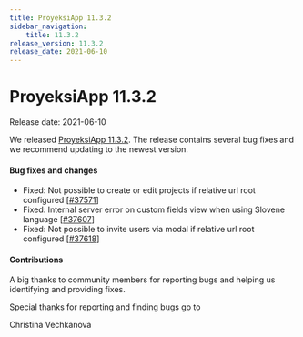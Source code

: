 ```yaml
---
title: ProyeksiApp 11.3.2
sidebar_navigation:
    title: 11.3.2
release_version: 11.3.2
release_date: 2021-06-10
---
```


# ProyeksiApp 11.3.2

Release date: 2021-06-10

We released [ProyeksiApp 11.3.2](https://community.proyeksiapp.com/versions/1480).
The release contains several bug fixes and we recommend updating to the newest version.

<!--more-->
#### Bug fixes and changes

- Fixed: Not possible to create or edit projects if relative url root configured \[[#37571](https://community.proyeksiapp.com/wp/37571)\]
- Fixed: Internal server error on custom fields view when using Slovene language \[[#37607](https://community.proyeksiapp.com/wp/37607)\]
- Fixed: Not possible to invite users via modal if relative url root configured \[[#37618](https://community.proyeksiapp.com/wp/37618)\]

#### Contributions
A big thanks to community members for reporting bugs and helping us identifying and providing fixes.

Special thanks for reporting and finding bugs go to

Christina Vechkanova
